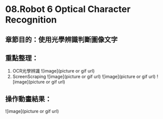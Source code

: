 # 08.Robot 6 Optical Character Recognition

## 章節目的：使用光學辨識判斷圖像文字
## 重點整理：
1. OCR光學辨識
![image](picture or gif url)
2. ScreenScraping
![image](picture or gif url)
![image](picture or gif url)
![image](picture or gif url)


## 操作動畫結果：
![image](picture or gif url)
